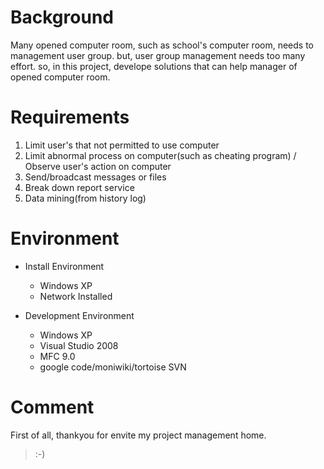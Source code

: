 # Background #
Many opened computer room, such as school's computer room, needs to management user group.
but, user group management needs too many effort. so, in this project, develope solutions that can help manager of opened computer room.

# Requirements #
  1. Limit user's that not permitted to use computer
  1. Limit abnormal process on computer(such as cheating program) / Observe user's action on computer
  1. Send/broadcast messages or files
  1. Break down report service
  1. Data mining(from history log)

# Environment #
  * Install Environment
    * Windows XP
    * Network Installed

  * Development Environment
    * Windows XP
    * Visual Studio 2008
    * MFC 9.0
    * google code/moniwiki/tortoise SVN

# Comment #
First of all, thankyou for envite my project management home.
> :-)